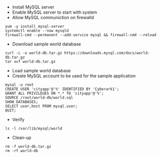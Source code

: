 - Install MySQL server
- Enable MySQL server to start with system
- Allow MySQL communiction on firewalld
```console
yum -y install mysql-server
systemctl enable --now mysqld
firewall-cmd --permanent --add-service mysql && firewall-cmd --reload
```
- Download sample world database
```console
curl -L -o world-db.tar.gz https://downloads.mysql.com/docs/world-db.tar.gz
tar xvf world-db.tar.gz
```
- Load sample world database
- Create MySQL account to be used for the sample application
```console
mysql -u root
CREATE USER 'cityapp'@'%' IDENTIFIED BY 'Cyberark1';
GRANT ALL PRIVILEGES ON *.* TO 'cityapp'@'%';
SOURCE /root/world-db/world.sql
SHOW DATABASES;
SELECT user,host FROM mysql.user;
QUIT;
```
- Verify
```console
ls -l /var/lib/mysql/world
```
- Clean-up
```console
rm -f world-db.tar.gz
rm -rf world-db
```
